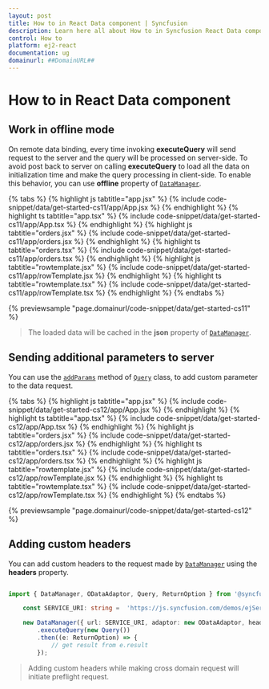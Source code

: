 ```yaml
---
layout: post
title: How to in React Data component | Syncfusion
description: Learn here all about How to in Syncfusion React Data component of Syncfusion Essential JS 2 and more.
control: How to 
platform: ej2-react
documentation: ug
domainurl: ##DomainURL##
---
```


# How to in React Data component

## Work in offline mode

On remote data binding, every time invoking **executeQuery** will send request to the server and the query will be processed on server-side. To avoid post back to server on calling **executeQuery** to load all the data on initialization time and make the query processing in client-side. To enable this behavior, you can use **offline** property of [`DataManager`](https://ej2.syncfusion.com/documentation/api/data/dataManager/).

{% tabs %}
{% highlight js tabtitle="app.jsx" %}
{% include code-snippet/data/get-started-cs11/app/App.jsx %}
{% endhighlight %}
{% highlight ts tabtitle="app.tsx" %}
{% include code-snippet/data/get-started-cs11/app/App.tsx %}
{% endhighlight %}
{% highlight js tabtitle="orders.jsx" %}
{% include code-snippet/data/get-started-cs11/app/orders.jsx %}
{% endhighlight %}
{% highlight ts tabtitle="orders.tsx" %}
{% include code-snippet/data/get-started-cs11/app/orders.tsx %}
{% endhighlight %}
{% highlight js tabtitle="rowtemplate.jsx" %}
{% include code-snippet/data/get-started-cs11/app/rowTemplate.jsx %}
{% endhighlight %}
{% highlight ts tabtitle="rowtemplate.tsx" %}
{% include code-snippet/data/get-started-cs11/app/rowTemplate.tsx %}
{% endhighlight %}
{% endtabs %}

 {% previewsample "page.domainurl/code-snippet/data/get-started-cs11" %}

> The loaded data will be cached in the **json** property of [`DataManager`](https://ej2.syncfusion.com/documentation/api/data/dataManager/).

## Sending additional parameters to server

You can use the [`addParams`](https://ej2.syncfusion.com/documentation/api/data/query/#addparams) method of [`Query`](https://ej2.syncfusion.com/documentation/api/data/query/) class, to add custom parameter to the data request.

{% tabs %}
{% highlight js tabtitle="app.jsx" %}
{% include code-snippet/data/get-started-cs12/app/App.jsx %}
{% endhighlight %}
{% highlight ts tabtitle="app.tsx" %}
{% include code-snippet/data/get-started-cs12/app/App.tsx %}
{% endhighlight %}
{% highlight js tabtitle="orders.jsx" %}
{% include code-snippet/data/get-started-cs12/app/orders.jsx %}
{% endhighlight %}
{% highlight ts tabtitle="orders.tsx" %}
{% include code-snippet/data/get-started-cs12/app/orders.tsx %}
{% endhighlight %}
{% highlight js tabtitle="rowtemplate.jsx" %}
{% include code-snippet/data/get-started-cs12/app/rowTemplate.jsx %}
{% endhighlight %}
{% highlight ts tabtitle="rowtemplate.tsx" %}
{% include code-snippet/data/get-started-cs12/app/rowTemplate.tsx %}
{% endhighlight %}
{% endtabs %}

 {% previewsample "page.domainurl/code-snippet/data/get-started-cs12" %}

## Adding custom headers

You can add custom headers to the request made by [`DataManager`](https://ej2.syncfusion.com/documentation/api/data/dataManager/) using the **headers** property.

```ts

import { DataManager, ODataAdaptor, Query, ReturnOption } from '@syncfusion/ej2-data';

    const SERVICE_URI: string =  'https://js.syncfusion.com/demos/ejServices/Wcf/Northwind.svc/Orders';

    new DataManager({ url: SERVICE_URI, adaptor: new ODataAdaptor, headers:[{ 'syncfusion': 'true' }] })
        .executeQuery(new Query())
        .then((e: ReturnOption) => {
            // get result from e.result
        });

```

> Adding custom headers while making cross domain request will initiate preflight request.